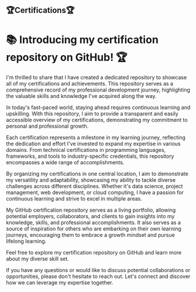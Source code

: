 ## 🏆Certifications🏆

# 📚 Introducing my certification repository on GitHub! 🏆

I'm thrilled to share that I have created a dedicated repository to showcase all of my certifications and achievements. This repository serves as a comprehensive record of my professional development journey, highlighting the valuable skills and knowledge I've acquired along the way.

In today's fast-paced world, staying ahead requires continuous learning and upskilling. With this repository, I aim to provide a transparent and easily accessible overview of my certifications, demonstrating my commitment to personal and professional growth.

Each certification represents a milestone in my learning journey, reflecting the dedication and effort I've invested to expand my expertise in various domains. From technical certifications in programming languages, frameworks, and tools to industry-specific credentials, this repository encompasses a wide range of accomplishments.

By organizing my certifications in one central location, I aim to demonstrate my versatility and adaptability, showcasing my ability to tackle diverse challenges across different disciplines. Whether it's data science, project management, web development, or cloud computing, I have a passion for continuous learning and strive to excel in multiple areas.

My GitHub certification repository serves as a living portfolio, allowing potential employers, collaborators, and clients to gain insights into my knowledge, skills, and professional accomplishments. It also serves as a source of inspiration for others who are embarking on their own learning journeys, encouraging them to embrace a growth mindset and pursue lifelong learning.

Feel free to explore my certification repository on GitHub and learn more about my diverse skill set.

If you have any questions or would like to discuss potential collaborations or opportunities, please don't hesitate to reach out. 
Let's connect and discover how we can leverage my expertise together.




